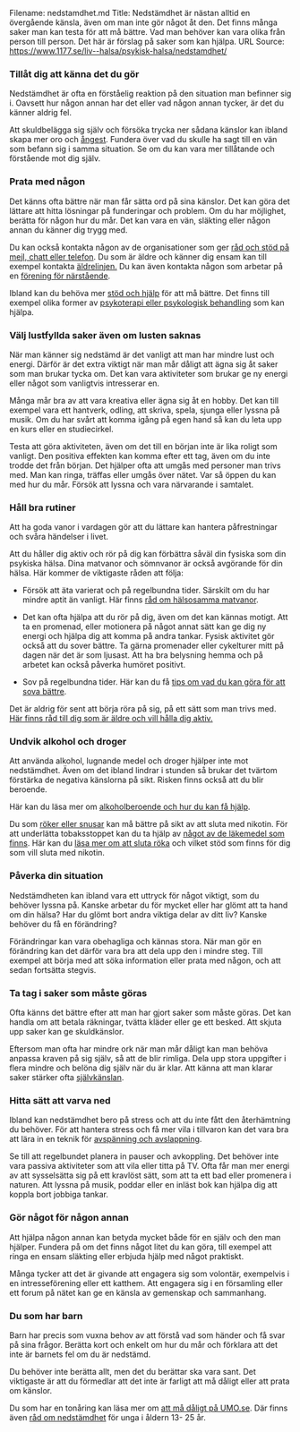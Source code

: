 Filename: nedstamdhet.md
Title: Nedstämdhet är nästan alltid en övergående känsla, även om man inte gör något åt den. Det finns många saker man kan testa för att må bättre. Vad man behöver kan vara olika från person till person. Det här är förslag på saker som kan hjälpa.
URL Source: https://www.1177.se/liv--halsa/psykisk-halsa/nedstamdhet/

### Tillåt dig att känna det du gör

Nedstämdhet är ofta en förståelig reaktion på den situation man befinner sig i. Oavsett hur någon annan har det eller vad någon annan tycker, är det du känner aldrig fel.

Att skuldbelägga sig själv och försöka trycka ner sådana känslor kan ibland skapa mer oro och [ångest](https://www.1177.se/sjukdomar--besvar/psykiska-sjukdomar-och-besvar/angest/angest--starka-kanslor-av-oro/). Fundera över vad du skulle ha sagt till en vän som befann sig i samma situation. Se om du kan vara mer tillåtande och förstående mot dig själv.

### Prata med någon

Det känns ofta bättre när man får sätta ord på sina känslor. Det kan göra det lättare att hitta lösningar på funderingar och problem. Om du har möjlighet, berätta för någon hur du mår. Det kan vara en vän, släkting eller någon annan du känner dig trygg med.

Du kan också kontakta någon av de organisationer som ger [råd och stöd på mejl, chatt eller telefon](https://www.1177.se/liv--halsa/psykisk-halsa/att-soka-stod-och-hjalp/rad-och-stod-pa-chatt-och-telefon-vid-psykisk-ohalsa-och-beroende/). Du som är äldre och känner dig ensam kan till exempel kontakta [äldrelinjen.](https://www.1177.se/lankbiblioteket/nationella-lankar/m/mind---startsida/mind---aldrelinjen/) Du kan även kontakta någon som arbetar på en [förening för närstående](https://www.1177.se/liv--halsa/psykisk-halsa/att-soka-stod-och-hjalp/patientforeningar-och-narstaendeforeningar-vid-psykisk-ohalsa-och-beroende/).

Ibland kan du behöva mer [stöd och hjälp](https://www.1177.se/liv--halsa/psykisk-halsa/att-soka-stod-och-hjalp/) för att må bättre. Det finns till exempel olika former av [psykoterapi eller psykologisk behandling](https://www.1177.se/undersokning-behandling/behandlingar-vid-psykiska-sjukdomar-och-besvar/psykoterapi-och-psykologisk-behandling/) som kan hjälpa.

### **Välj lustfyllda saker även om lusten saknas**

När man känner sig nedstämd är det vanligt att man har mindre lust och energi. Därför är det extra viktigt när man mår dåligt att ägna sig åt saker som man brukar tycka om. Det kan vara aktiviteter som brukar ge ny energi eller något som vanligtvis intresserar en.

Många mår bra av att vara kreativa eller ägna sig åt en hobby. Det kan till exempel vara ett hantverk, odling, att skriva, spela, sjunga eller lyssna på musik. Om du har svårt att komma igång på egen hand så kan du leta upp en kurs eller en studiecirkel.

Testa att göra aktiviteten, även om det till en början inte är lika roligt som vanligt. Den positiva effekten kan komma efter ett tag, även om du inte trodde det från början. Det hjälper ofta att umgås med personer man trivs med. Man kan ringa, träffas eller umgås över nätet. Var så öppen du kan med hur du mår. Försök att lyssna och vara närvarande i samtalet.

### Håll bra rutiner

Att ha goda vanor i vardagen gör att du lättare kan hantera påfrestningar och svåra händelser i livet.

Att du håller dig aktiv och rör på dig kan förbättra såväl din fysiska som din psykiska hälsa. Dina matvanor och sömnvanor är också avgörande för din hälsa. Här kommer de viktigaste råden att följa:

*   Försök att äta varierat och på regelbundna tider. Särskilt om du har mindre aptit än vanligt. Här finns [råd om hälsosamma matvanor](https://www.1177.se/liv--halsa/ata-for-att-ma-bra/sa-ater-du-halsosamt/).
*   Det kan ofta hjälpa att du rör på dig, även om det kan kännas motigt. Att ta en promenad, eller motionera på något annat sätt kan ge dig ny energi och hjälpa dig att komma på andra tankar. Fysisk aktivitet gör också att du sover bättre. Ta gärna promenader eller cykelturer mitt på dagen när det är som ljusast. Att ha bra belysning hemma och på arbetet kan också påverka humöret positivt.

*   Sov på regelbundna tider. Här kan du få [tips om vad du kan göra för att sova bättre](https://www.1177.se/liv--halsa/stresshantering-och-somn/somnsvarigheter/).

Det är aldrig för sent att börja röra på sig, på ett sätt som man trivs med. [Här finns råd till dig som är äldre och vill hålla dig aktiv.](https://www.1177.se/liv--halsa/fysisk-aktivitet-och-traning/traning-som-aldre/)

### Undvik alkohol och droger

Att använda alkohol, lugnande medel och droger hjälper inte mot nedstämdhet. Även om det ibland lindrar i stunden så brukar det tvärtom förstärka de negativa känslorna på sikt. Risken finns också att du blir beroende.

Här kan du läsa mer om [alkoholberoende och hur du kan få hjälp](https://www.1177.se/sjukdomar--besvar/beroende-och-skadligt-bruk/alkoholberoende/).

Du som [röker eller snusar](https://www.1177.se/liv--halsa/tobak-och-alkohol/tobak/rokning-och-snusning/) kan må bättre på sikt av att sluta med nikotin. För att underlätta tobaksstoppet kan du ta hjälp av [något av de läkemedel som finns](https://www.1177.se/undersokning-behandling/behandling-med-lakemedel/lakemedel-utifran-diagnos/lakemedel-mot-rokning/). Här kan du [läsa mer om att sluta röka](https://www.1177.se/liv--halsa/tobak-och-alkohol/tobak/hjalp-att-sluta-roka/) och vilket stöd som finns för dig som vill sluta med nikotin.

### Påverka din situation

Nedstämdheten kan ibland vara ett uttryck för något viktigt, som du behöver lyssna på. Kanske arbetar du för mycket eller har glömt att ta hand om din hälsa? Har du glömt bort andra viktiga delar av ditt liv? Kanske behöver du få en förändring?

Förändringar kan vara obehagliga och kännas stora. När man gör en förändring kan det därför vara bra att dela upp den i mindre steg. Till exempel att börja med att söka information eller prata med någon, och att sedan fortsätta stegvis.

### Ta tag i saker som måste göras

Ofta känns det bättre efter att man har gjort saker som måste göras. Det kan handla om att betala räkningar, tvätta kläder eller ge ett besked. Att skjuta upp saker kan ge skuldkänslor.

Eftersom man ofta har mindre ork när man mår dåligt kan man behöva anpassa kraven på sig själv, så att de blir rimliga. Dela upp stora uppgifter i flera mindre och belöna dig själv när du är klar. Att känna att man klarar saker stärker ofta [självkänslan](https://www.1177.se/liv--halsa/psykisk-halsa/sjalvkansla/).

### **Hitta sätt att varva ned**

Ibland kan nedstämdhet bero på stress och att du inte fått den återhämtning du behöver. För att hantera stress och få mer vila i tillvaron kan det vara bra att lära in en teknik för [avspänning och avslappning](https://www.1177.se/liv--halsa/stresshantering-och-somn/).

Se till att regelbundet planera in pauser och avkoppling. Det behöver inte vara passiva aktiviteter som att vila eller titta på TV. Ofta får man mer energi av att sysselsätta sig på ett kravlöst sätt, som att ta ett bad eller promenera i naturen. Att lyssna på musik, poddar eller en inläst bok kan hjälpa dig att koppla bort jobbiga tankar.

### Gör något för någon annan

Att hjälpa någon annan kan betyda mycket både för en själv och den man hjälper. Fundera på om det finns något litet du kan göra, till exempel att ringa en ensam släkting eller erbjuda hjälp med något praktiskt.

Många tycker att det är givande att engagera sig som volontär, exempelvis i en intresseförening eller ett katthem. Att engagera sig i en församling eller ett forum på nätet kan ge en känsla av gemenskap och sammanhang.

### Du som har barn

Barn har precis som vuxna behov av att förstå vad som händer och få svar på sina frågor. Berätta kort och enkelt om hur du mår och förklara att det inte är barnets fel om du är nedstämd.

Du behöver inte berätta allt, men det du berättar ska vara sant. Det viktigaste är att du förmedlar att det inte är farligt att må dåligt eller att prata om känslor.

Du som har en tonåring kan läsa mer om [att må dåligt på UMO.se](https://www.1177.se/lankbiblioteket/nationella-lankar/u/umo--startsida/umo---att-ma-daligt/). Där finns även [råd om nedstämdhet](https://www.1177.se/lankbiblioteket/nationella-lankar/u/umo--startsida/umo---nedstamdhet/) för unga i åldern 13- 25 år.
